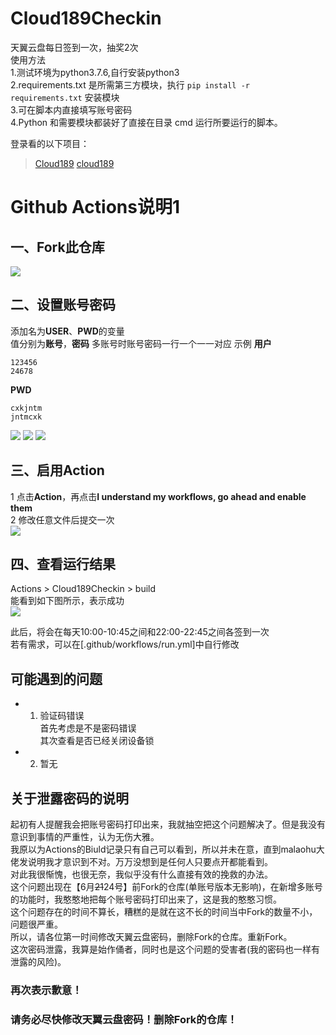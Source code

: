 # Cloud189Checkin
天翼云盘每日签到一次，抽奖2次  
使用方法  
1.测试环境为python3.7.6,自行安装python3  
2.requirements.txt 是所需第三方模块，执行 `pip install -r requirements.txt` 安装模块  
3.可在脚本内直接填写账号密码  
4.Python 和需要模块都装好了直接在目录 cmd 运行所要运行的脚本。  

登录看的以下项目：
> [Cloud189](https://github.com/Dawnnnnnn/Cloud189)
> [cloud189](https://github.com/Aruelius/cloud189)

# Github Actions说明1
## 一、Fork此仓库
![](http://tu.yaohuo.me/imgs/2020/06/f059fe73afb4ef5f.png)
## 二、设置账号密码
添加名为**USER**、**PWD**的变量  
值分别为**账号**，**密码**
多账号时账号密码一行一个一一对应
示例
**用户**
```
123456
24678
```
**PWD**
```
cxkjntm
jntmcxk
```
![](http://tu.yaohuo.me/imgs/2020/06/748bf9c0ca6143cd.png)
![](http://tu.yaohuo.me/imgs/2020/06/af2013b1ef5d8430.png)
![](http://tu.yaohuo.me/imgs/2020/06/09c22adcec7b5d81.png)


## 三、启用Action
1 点击**Action**，再点击**I understand my workflows, go ahead and enable them**  
2 修改任意文件后提交一次  
![](http://tu.yaohuo.me/imgs/2020/06/34ca160c972b9927.png)

## 四、查看运行结果
Actions > Cloud189Checkin > build  
能看到如下图所示，表示成功  
![](http://tu.yaohuo.me/imgs/2020/06/b9e596c99f3835e0.png)

此后，将会在每天10:00-10:45之间和22:00-22:45之间各签到一次  
若有需求，可以在[.github/workflows/run.yml]中自行修改

## 可能遇到的问题
- 1. 验证码错误  
首先考虑是不是密码错误  
其次查看是否已经关闭设备锁  
- 2. 暂无

## 关于泄露密码的说明
起初有人提醒我会把账号密码打印出来，我就抽空把这个问题解决了。但是我没有意识到事情的严重性，认为无伤大雅。  
我原以为Actions的Biuld记录只有自己可以看到，所以并未在意，直到malaohu大佬发说明我才意识到不对。万万没想到是任何人只要点开都能看到。  
对此我很惭愧，也很无奈，我似乎没有什么直接有效的挽救的办法。  
这个问题出现在【6月~~21~~24号】前Fork的仓库(单账号版本无影响)，在新增多账号的功能时，我憨憨地把每个账号密码打印出来了，这是我的憨憨习惯。  
这个问题存在的时间不算长，糟糕的是就在这不长的时间当中Fork的数量不小，问题很严重。  
所以，请各位第一时间修改天翼云盘密码，删除Fork的仓库。重新Fork。  
这次密码泄露，我算是始作俑者，同时也是这个问题的受害者(我的密码也一样有泄露的风险)。  
### 再次表示歉意！
### 请务必尽快修改天翼云盘密码！删除Fork的仓库！
